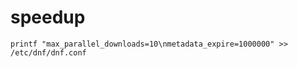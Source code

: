 # speedup

```
printf "max_parallel_downloads=10\nmetadata_expire=1000000" >> /etc/dnf/dnf.conf
```
